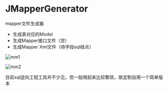 # JMapperGenerator

mapper文件生成器

- 生成表对应的Model
- 生成Mapper接口文件（空）
- 生成Mapper Xml文件（待字段sql结点）

![mm1](https://user-images.githubusercontent.com/2569600/34067287-abf79ecc-e25c-11e7-8446-79fb4963a169.png)

![mm2](https://user-images.githubusercontent.com/2569600/34067288-ac2c15c6-e25c-11e7-9b17-956ab248b6e0.png)

目前sql逆向工程工具并不少见，但一般用起来比较繁琐，故定制自用一个简单版本
